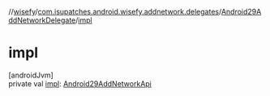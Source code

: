//[wisefy](../../../index.md)/[com.isupatches.android.wisefy.addnetwork.delegates](../index.md)/[Android29AddNetworkDelegate](index.md)/[impl](impl.md)

# impl

[androidJvm]\
private val [impl](impl.md): [Android29AddNetworkApi](../-android29-add-network-api/index.md)
